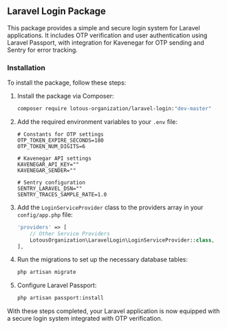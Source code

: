 ## Laravel Login Package

This package provides a simple and secure login system for Laravel applications. It includes OTP verification and user authentication using Laravel Passport, with integration for Kavenegar for OTP sending and Sentry for error tracking.

### Installation

To install the package, follow these steps:

1. Install the package via Composer:

    ```bash
    composer require lotous-organization/laravel-login:"dev-master"
    ```

2. Add the required environment variables to your `.env` file:

    ```env
    # Constants for OTP settings
    OTP_TOKEN_EXPIRE_SECONDS=180
    OTP_TOKEN_NUM_DIGITS=6

    # Kavenegar API settings
    KAVENEGAR_API_KEY=""
    KAVENEGAR_SENDER=""

    # Sentry configuration
    SENTRY_LARAVEL_DSN=""
    SENTRY_TRACES_SAMPLE_RATE=1.0
    ```

3. Add the `LoginServiceProvider` class to the providers array in your `config/app.php` file:

    ```php
    'providers' => [
        // Other Service Providers
        LotousOrganization\LaravelLogin\LoginServiceProvider::class,
    ],
    ```

4. Run the migrations to set up the necessary database tables:

    ```bash
    php artisan migrate
    ```

5. Configure Laravel Passport:

    ```bash
    php artisan passport:install
    ```

With these steps completed, your Laravel application is now equipped with a secure login system integrated with OTP verification.
